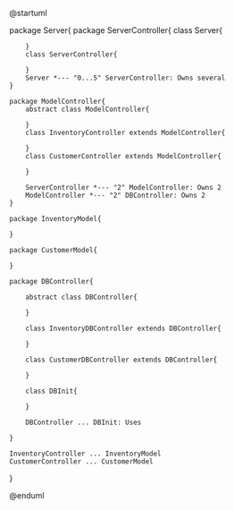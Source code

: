 @startuml

package Server{
    package ServerController{
        class Server{

        }
        class ServerController{

        }
        Server *--- "0...5" ServerController: Owns several
    }
    
    package ModelController{
        abstract class ModelController{

        }
        class InventoryController extends ModelController{

        }
        class CustomerController extends ModelController{

        }

        ServerController *--- "2" ModelController: Owns 2
        ModelController *--- "2" DBController: Owns 2
    }

    package InventoryModel{

    }

    package CustomerModel{

    }

    package DBController{

        abstract class DBController{

        }

        class InventoryDBController extends DBController{

        }

        class CustomerDBController extends DBController{

        }

        class DBInit{

        }

        DBController ... DBInit: Uses

    }

    InventoryController ... InventoryModel
    CustomerController ... CustomerModel
}



@enduml
